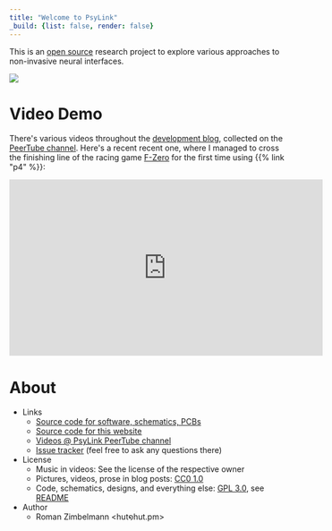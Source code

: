 ```yaml
---
title: "Welcome to PsyLink"
_build: {list: false, render: false}
---
```


This is an [open source](https://codeberg.org/psylink/psylink) research project to explore various approaches to non-invasive neural interfaces.

[<img src="https://hut.pm/data/psy/-hardware.jpg" class="banner" />](/p4)

# Video Demo

There's various videos throughout the [development blog](/blog), collected on
the [PeerTube
channel](https://peertube.linuxrocks.online/video-channels/psylink/videos).
Here's a recent recent one, where I managed to cross the finishing line of the
racing game [F-Zero](https://en.wikipedia.org/wiki/F-Zero) for the first time
using {{% link "p4" %}}:

<iframe width="560" height="315" sandbox="allow-same-origin allow-scripts allow-popups" title="PsyLink 4 Demo" src="https://peertube.linuxrocks.online/videos/embed/0fe35dae-f1fc-4ace-b6e1-5f54e255bbef" frameborder="0" allowfullscreen></iframe>

# About

- Links
    - [Source code for software, schematics, PCBs](https://codeberg.org/psylink/psylink)
    - [Source code for this website](https://codeberg.org/psylink/www-psylink)
    - [Videos @ PsyLink PeerTube channel](https://peertube.linuxrocks.online/video-channels/psylink/videos)
    - [Issue tracker](https://codeberg.org/psylink/psylink/issues) (feel free to ask any questions there)
- License
    - Music in videos: See the license of the respective owner
    - Pictures, videos, prose in blog posts: [CC0 1.0](https://creativecommons.org/publicdomain/zero/1.0/deed.en)
    - Code, schematics, designs, and everything else: [GPL 3.0](https://www.gnu.org/licenses/gpl-3.0.en.html), see [README](https://codeberg.org/psylink/psylink#license)
- Author
    - Roman Zimbelmann <hut໑hut.pm>
